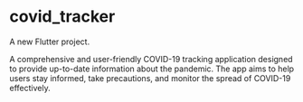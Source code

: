 # covid_tracker

A new Flutter project.

A comprehensive and user-friendly COVID-19 tracking application designed to provide up-to-date information about the pandemic. The app aims to help users stay informed, take precautions, and monitor the spread of COVID-19 effectively.
